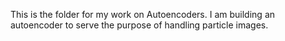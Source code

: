 This is the folder for my work on Autoencoders. I am building an autoencoder to serve the purpose of handling particle images.
